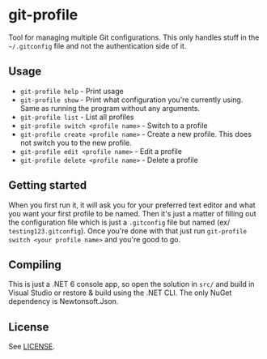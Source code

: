 # git-profile
Tool for managing multiple Git configurations. This only handles stuff in the `~/.gitconfig` file and not the authentication side of it.

## Usage
 * `git-profile help` - Print usage
 * `git-profile show` - Print what configuration you're currently using. Same as running the program without any arguments.
 * `git-profile list` - List all profiles
 * `git-profile switch <profile name>` - Switch to a profile
 * `git-profile create <profile name>` - Create a new profile. This does not switch you to the new profile.
 * `git-profile edit <profile name>` - Edit a profile
 * `git-profile delete <profile name>` - Delete a profile

## Getting started
When you first run it, it will ask you for your preferred text editor and what you want your first profile to be named. Then it's just a matter of filling out the configuration file which is just a `.gitconfig` file but named (ex/ `testing123.gitconfig`).
Once you're done with that just run `git-profile switch <your profile name>` and you're good to go.

## Compiling
This is just a .NET 6 console app, so open the solution in `src/` and build in Visual Studio or restore & build using the .NET CLI. The only NuGet dependency is Newtonsoft.Json.

## License
See [LICENSE](./LICENSE).